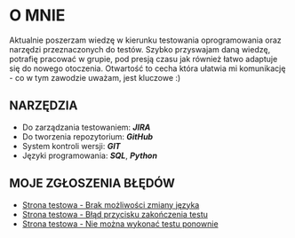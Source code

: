 <!---
- 👋 Hi, I’m @LukaszOziomek
- 👀 I’m interested in manual testing.
- 🌱 I’m currently learning the issues of manual testing and other testing tools.
- 📫 How to reach me:
  - lukaszoziomek@gmail.com,
  - https://www.linkedin.com/in/%C5%82ukasz-oziomek-531a53226/
--->
# O MNIE 
Aktualnie poszerzam wiedzę w kierunku testowania oprogramowania oraz narzędzi przeznaczonych do testów. Szybko przyswajam daną wiedzę, potrafię pracować w grupie, pod presją czasu jak również łatwo adaptuje się do nowego otoczenia. Otwartość to cecha która ułatwia mi komunikację - co w tym zawodzie uważam, jest kluczowe :)

## NARZĘDZIA
- Do zarządzania testowaniem:  ***JIRA***
- Do tworzenia repozytorium: ***GitHub***
- System kontroli wersji: ***GIT***
- Języki programowania: ***SQL***, ***Python***



## MOJE ZGŁOSZENIA BŁĘDÓW
- [Strona testowa - Brak możliwości zmiany języka](https://drive.google.com/file/d/1i37onEVX_FknZWR7iZ1va1DM8B9PSMPm/view?usp=sharing)
- [Strona testowa - Błąd przycisku zakończenia testu](https://drive.google.com/file/d/1R-_cyj7LMTUmJNPEnxf-KgGDiYzY4Jkj/view?usp=sharing)
- [Strona testowa - Nie można wykonać testu ponownie](https://drive.google.com/file/d/1Qvp6e6aSpmvcJNOLmSJsmQEwGilW1Onu/view?usp=sharing)
<!---
LukaszOziomek/LukaszOziomek is a ✨ special ✨ repository because its `README.md` (this file) appears on your GitHub profile.
You can click the Preview link to take a look at your changes.
--->
